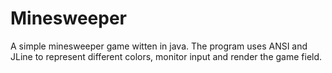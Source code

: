 # Minesweeper
A simple minesweeper game witten in java.
The program uses ANSI and JLine to represent different colors, monitor input and render the game field.
